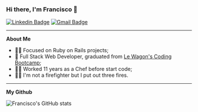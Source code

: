 ### Hi there, I'm Francisco 👋

<div align="left">
  
  [![Linkedin Badge](https://img.shields.io/badge/-LinkedIn-blue?style=flat-square&logo=Linkedin&logoColor=white&link=https://www.linkedin.com/in/franciscognclvs/)](https://www.linkedin.com/in/franciscognclvs/)
  [![Gmail Badge](https://img.shields.io/badge/-Gmail-c14438?style=flat-square&logo=Gmail&logoColor=white&link=mailto:fgp1991@gmail.com)](mailto:fgp1991@gmail.com)

</div>

---

**About Me**

- :man_technologist: Focused on Ruby on Rails projects;
- :bus: Full Stack Web Developer, graduated from [Le Wagon's Coding Bootcamp](https://www.lewagon.com/);
- :man_cook: Worked 11 years as a Chef before start code;
- :firefighter: I'm not a firefighter but I put out three fires.

---

**My Github**

![Francisco's GitHub stats](https://github-readme-stats.vercel.app/api?username=franciscognclvs&show_icons=true&theme=tokyonight&count_private=true)
